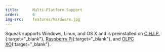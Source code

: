 ```yaml
---
title:      Multi-Platform Support
order:      6
img-src:    features/hardware.jpg
---
```

Squeak supports Windows, Linux, and OS X and is preinstalled on
[C.H.I.P.][chip]{:target="_blank"},
[Raspberry Pi][raspi]{:target="_blank"}, and
[OLPC XO][olpc]{:target="_blank"}.

[chip]: https://www.kickstarter.com/projects/1598272670/chip-the-worlds-first-9-computer
[raspi]: https://www.raspberrypi.org/
[olpc]: https://web.archive.org/web/20200220165124/https://laptop.org/about/hardware
